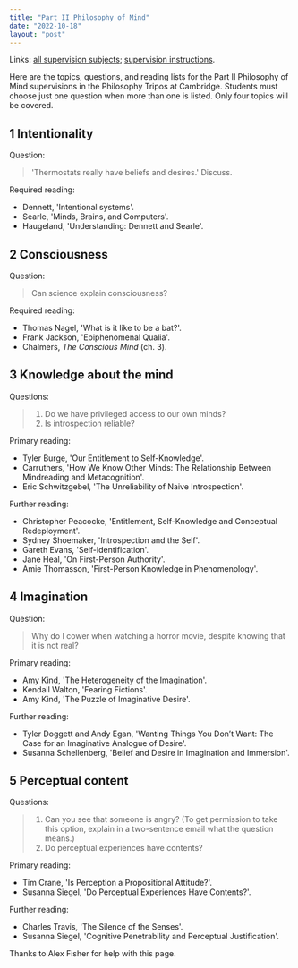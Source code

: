 ```yaml
---
title: "Part II Philosophy of Mind"
date: "2022-10-18"
layout: "post"
---
```


Links: [all supervision subjects](/teaching);  [supervision instructions](/teaching/supervisions/).

Here are the topics, questions, and reading lists for the Part II Philosophy of Mind supervisions in the Philosophy Tripos at Cambridge. Students must choose just one question when more than one is listed. Only four topics will be covered. 

## 1 Intentionality

Question:

> 'Thermostats really have beliefs and desires.' Discuss. 

Required reading: 

- Dennett, 'Intentional systems'. 
- Searle, 'Minds, Brains, and Computers'. 
- Haugeland, 'Understanding: Dennett and Searle'. 

## 2 Consciousness

Question: 

> Can science explain consciousness? 

Required reading: 

- Thomas Nagel, 'What is it like to be a bat?'. 
- Frank Jackson, 'Epiphenomenal Qualia'. 
- Chalmers, *The Conscious Mind* (ch. 3). 

## 3 Knowledge about the mind

Questions: 

> 1. Do we have privileged access to our own minds? 
> 2. Is introspection reliable? 

Primary reading: 

- Tyler Burge, 'Our Entitlement to Self-Knowledge'. 
- Carruthers, 'How We Know Other Minds: The Relationship Between Mindreading and Metacognition'. 
- Eric Schwitzgebel, 'The Unreliability of Naive Introspection'. 

Further reading: 

- Christopher Peacocke, 'Entitlement, Self-Knowledge and Conceptual Redeployment'. 
- Sydney Shoemaker, 'Introspection and the Self'. 
- Gareth Evans, 'Self-Identification'. 
- Jane Heal, 'On First-Person Authority'. 
- Amie Thomasson, 'First-Person Knowledge in Phenomenology'. 

## 4 Imagination

Question:

> Why do I cower when watching a horror movie, despite knowing that it is not real?

Primary reading:

- Amy Kind, 'The Heterogeneity of the Imagination'. 
- Kendall Walton, 'Fearing Fictions'. 
- Amy Kind, 'The Puzzle of Imaginative Desire'. 

Further reading: 

- Tyler Doggett and Andy Egan, 'Wanting Things You Don’t Want: The Case for an Imaginative Analogue of Desire'. 
- Susanna Schellenberg, 'Belief and Desire in Imagination and Immersion'. 

## 5 Perceptual content

Questions: 

> 1. Can you see that someone is angry? (To get permission to take this option, explain in a two-sentence email what the question means.)
> 2. Do perceptual experiences have contents? 

Primary reading:

- Tim Crane, 'Is Perception a Propositional Attitude?'. 
- Susanna Siegel, 'Do Perceptual Experiences Have Contents?'. 

Further reading: 

- Charles Travis, 'The Silence of the Senses'. 
- Susanna Siegel, 'Cognitive Penetrability and Perceptual Justification'. 

Thanks to Alex Fisher for help with this page. 